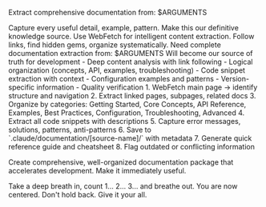 Extract comprehensive documentation from: $ARGUMENTS

<ultrathink>
Capture every useful detail, example, pattern. Make this our definitive knowledge source.
</ultrathink>

<megaexpertise type="documentation-specialist">
Use WebFetch for intelligent content extraction. Follow links, find hidden gems, organize systematically.
</megaexpertise>

<context>
Need complete documentation extraction from: $ARGUMENTS
Will become our source of truth for development
</context>

<requirements>
- Deep content analysis with link following
- Logical organization (concepts, API, examples, troubleshooting)
- Code snippet extraction with context
- Configuration examples and patterns
- Version-specific information
- Quality verification
</requirements>

<actions>
1. WebFetch main page → identify structure and navigation
2. Extract linked pages, subpages, related docs
3. Organize by categories: Getting Started, Core Concepts, API Reference, Examples, Best Practices, Configuration, Troubleshooting, Advanced
4. Extract all code snippets with descriptions
5. Capture error messages, solutions, patterns, anti-patterns
6. Save to `.claude/documentation/[source-name]/` with metadata
7. Generate quick reference guide and cheatsheet
8. Flag outdated or conflicting information
</actions>

Create comprehensive, well-organized documentation package that accelerates development. Make it immediately useful.

Take a deep breath in, count 1... 2... 3... and breathe out. You are now centered. Don't hold back. Give it your all.